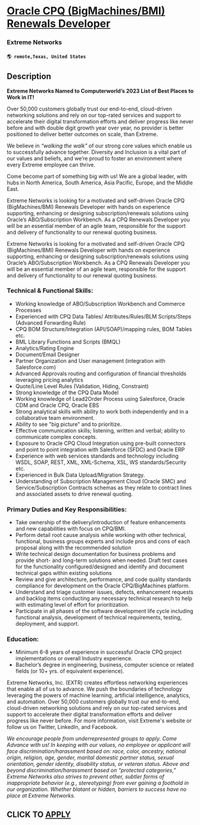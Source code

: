 # [Oracle CPQ (BigMachines/BMI) Renewals Developer](https://www.remotewlb.com/apply/oracle-cpq-bigmachines-bmi-renewals-developer)  
### Extreme Networks  
#### `🌎 remote,Texas, United States`  

## Description

 **Extreme Networks Named to Computerworld’s 2023 List of Best Places to Work in IT!**

Over 50,000 customers globally trust our end-to-end, cloud-driven networking solutions and rely on our top-rated services and support to accelerate their digital transformation efforts and deliver progress like never before and with double digit growth year over year, no provider is better positioned to deliver better outcomes on scale, than Extreme.

We believe in _“walking the walk”_ of our strong core values which enable us to successfully advance together. Diversity and Inclusion is a vital part of our values and beliefs, and we’re proud to foster an environment where every Extreme employee can thrive.

Come become part of something big with us! We are a global leader, with hubs in North America, South America, Asia Pacific, Europe, and the Middle East.

  

Extreme Networks is looking for a motivated and self-driven Oracle CPQ (BigMachines/BMI) Renewals Developer with hands on experience supporting, enhancing or designing subscription/renewals solutions using Oracle’s ABO/Subscription Workbench. As a CPQ Renewals Developer you will be an essential member of an agile team, responsible for the support and delivery of functionality to our renewal quoting business.

  

Extreme Networks is looking for a motivated and self-driven Oracle CPQ (BigMachines/BMI) Renewals Developer with hands on experience supporting, enhancing or designing subscription/renewals solutions using Oracle’s ABO/Subscription Workbench. As a CPQ Renewals Developer you will be an essential member of an agile team, responsible for the support and delivery of functionality to our renewal quoting business.

  

### Technical & Functional Skills:

* Working knowledge of ABO/Subscription Workbench and Commerce Processes
* Experienced with CPQ Data Tables/ Attributes/Rules/BLM Scripts/Steps (Advanced Forwarding Rule)
* CPQ BOM Structure/Integration (API/SOAP)/mapping rules, BOM Tables etc.
* BML Library Functions and Scripts (BMQL)
* Analytics/Rating Engine
* Document/Email Designer
* Partner Organization and User management (integration with Salesforce.com)
* Advanced Approvals routing and configuration of financial thresholds leveraging pricing analytics
* Quote/Line Level Rules (Validation, Hiding, Constraint)
* Strong knowledge of the CPQ Data Model
* Working knowledge of Lead2Order Process using Salesforce, Oracle CDM and Oracle CPQ, Oracle EBS
* Strong analytical skills with ability to work both independently and in a collaborative team environment.
* Ability to see "big picture" and to prioritize.
* Effective communication skills; listening, written and verbal; ability to communicate complex concepts.
* Exposure to Oracle CPQ Cloud Integration using pre-built connectors and point to point integration with Salesforce (SFDC) and Oracle ERP
* Experience with web services standards and technology including WSDL, SOAP, REST, XML, XML-Schema, XSL, WS standards/Security etc.
* Experienced in Bulk Data Upload/Migration Strategy.
* Understanding of Subscription Management Cloud (Oracle SMC) and Service/Subscription Contracts schemas as they relate to contract lines and associated assets to drive renewal quoting.

  

### Primary Duties and Key Responsibilities:

* Take ownership of the delivery/introduction of feature enhancements and new capabilities with focus on CPQ/BMI.
* Perform detail root cause analysis while working with other technical, functional, business groups experts and include pros and cons of each proposal along with the recommended solution
* Write technical design documentation for business problems and provide short- and long-term solutions when needed. Draft test cases for the functionality configured/designed and identify and document technical gaps within existing solutions
* Review and give architecture, performance, and code quality standards compliance for development on the Oracle CPQ/BigMachines platform.
* Understand and triage customer issues, defects, enhancement requests and backlog items conducting any necessary technical research to help with estimating level of effort for prioritization.
* Participate in all phases of the software development life cycle including functional analysis, development of technical requirements, testing, deployment, and support.

  

### Education:

* Minimum 6-8 years of experience in successful Oracle CPQ project implementations or overall Industry experience.
* Bachelor’s degree in engineering, business, computer science or related fields (or 10+ yrs. of equivalent experience).

  

Extreme Networks, Inc. (EXTR) creates effortless networking experiences that enable all of us to advance. We push the boundaries of technology leveraging the powers of machine learning, artificial intelligence, analytics, and automation. Over 50,000 customers globally trust our end-to-end, cloud-driven networking solutions and rely on our top-rated services and support to accelerate their digital transformation efforts and deliver progress like never before. For more information, visit Extreme's website or follow us on Twitter, LinkedIn, and Facebook.

  

 _We encourage people from underrepresented groups to apply. Come Advance with us! In keeping with our values, no employee or applicant will face discrimination/harassment based on: race, color, ancestry, national origin, religion, age, gender, marital domestic partner status, sexual orientation, gender identity, disability status, or veteran status. Above and beyond discrimination/harassment based on “protected categories,” Extreme Networks also strives to prevent other, subtler forms of inappropriate behavior (e.g., stereotyping) from ever gaining a foothold in our organization. Whether blatant or hidden, barriers to success have no place at Extreme Networks._

  
## CLICK TO [APPLY](https://www.remotewlb.com/apply/oracle-cpq-bigmachines-bmi-renewals-developer)

